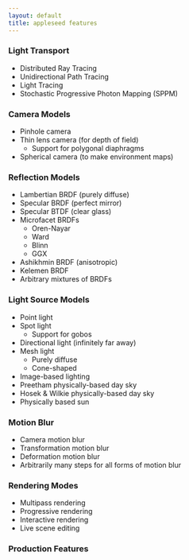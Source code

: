 ```yaml
---
layout: default
title: appleseed features
---
```


### Light Transport

* Distributed Ray Tracing
* Unidirectional Path Tracing
* Light Tracing
* Stochastic Progressive Photon Mapping (SPPM)

### Camera Models

* Pinhole camera
* Thin lens camera (for depth of field)
  - Support for polygonal diaphragms
* Spherical camera (to make environment maps)

### Reflection Models

* Lambertian BRDF (purely diffuse)
* Specular BRDF (perfect mirror)
* Specular BTDF (clear glass)
* Microfacet BRDFs
  - Oren-Nayar
  - Ward
  - Blinn
  - GGX
* Ashikhmin BRDF (anisotropic)
* Kelemen BRDF
* Arbitrary mixtures of BRDFs

### Light Source Models

* Point light
* Spot light
  - Support for gobos
* Directional light (infinitely far away)
* Mesh light
  - Purely diffuse
  - Cone-shaped
* Image-based lighting
* Preetham physically-based day sky
* Hosek & Wilkie physically-based day sky
* Physically based sun

### Motion Blur

* Camera motion blur
* Transformation motion blur
* Deformation motion blur
* Arbitrarily many steps for all forms of motion blur

### Rendering Modes

* Multipass rendering
* Progressive rendering
* Interactive rendering
* Live scene editing

### Production Features


